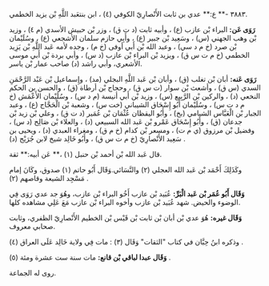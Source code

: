 ٣٨٨٣ -** ع:** عدي بن ثابت الأَنْصارِيّ الكوفي (٤) ، ابن بنتعَبد اللَّهِ بْن يزيد الخطمي.

**رَوَى عَن:** البراء بْن عازب (ع) ، وأبيه ثابت (د ت ق) ، وزر بْن حبيش الأسدي (م ٤) ، وزيد بْن وهب الجهني (س) ، وسَعِيد بْن جبير (ع) ، وأَبِي حازم سلمان الأشجعي (ع) ، وسُلَيْمان بْن صرد (خ م د سي) ، وعبد الله بْن أَبي أوفى (خ م) ، وجده لأمه عَبد اللَّهِ بْن يَزِيد الخطمي (خ م ت س ق) ، ويزيد بْن البراء بْن عازب (د س) ، وأبي بردة بْن أَبي موسى الأشعري، وأبي راشد (د) صاحب عمار بْن ياسر.

**رَوَى عَنه:** أبان بْن تغلب (ق) ، وأبان بْن عَبد اللَّهِ البجلي (مد) ، وإِسماعيل بْن عَبْد الرَّحْمَنِ السدي (س ق) ، وأشعث بْن سوار (ت س ق) ، وحجاج بْن أرطاة (ق) ، والحسن بن الحكم النخعي (د) ، والركين بْن الرَّبِيع (س) ، وزيد بْن أَبي أنيسة (م د س) ، وسُلَيْمان الأَعْمَش (خ م د ت س) ، وسُلَيْمان أَبُو إِسْحَاق الشيباني (خت س) ، وشعبة بْن الْحَجَّاج (ع) ، وعبد الجبار بْن الْعَبَّاس الشبامي (بخ) ، وأَبُو اليقظان عُثْمَان بْن عُمَير (د ت ق) ، وعلي بْن زيد بْن جدعان (ق) ، وأَبُو إِسْحَاق عَمْرو بْن عَبد الله السبيعي (د) ، والعلاء بْن صَالِح (د س) ، وفضيل بْن مرزوق (ي م ت) ، ومسعر بْن كدام (خ م ق) ، ومغراء العبدي (د) ، ويحيى بن سَعِيد الأَنْصارِيّ (خ م ت س ق) ، وأَبُو خَالِد شيخ لابن جُرَيْج (د) .

قال عَبد الله بْن أحمد بْن حنبل (١) ،** عَن أبيه:** ثقة.

وكَذَلِكَ أَحْمَد بْن عَبد الله العجلي (٢) والنَّسَائي.وَقَال أَبُو حاتم (١) صدوق، وكَانَ إمام مَسْجِد الشيعة وقاصهم (٢) .

**وَقَال أَبُو عُمَر بْن عَبد الْبَرِّ:** عُبَيد بْن عازب أَخُو البراء بْن عازب، وهُوَ جد عدي رَوَى فِي الوضوء والحيض. شهد عُبَيد بْن عازب وأخوه البراء بْن عازب مَعَ عَلِي مشاهده كلها.

**وَقَال غيره:** هُوَ عدي بْن أبان بْن ثابت بْن قَيْس بْن الخطيم الأَنْصارِيّ الظفري، وثابت صحابي معروف.

وذكره ابنُ حِبَّان في كتاب "الثقات" وَقَال (٣) : مات فِي ولاية خَالِد عَلَى العراق (٤) .

**وَقَال عبدا لباقي بْن قانع:** مات سنة ست عشرة ومئة (٥) .

روى له الجماعة.